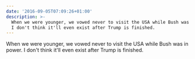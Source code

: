 ```yaml
---
date: '2016-09-05T07:09:26+01:00'
description: >-
  When we were younger, we vowed never to visit the USA while Bush was in power.
  I don't think it'll even exist after Trump is finished.
---
```

When we were younger, we vowed never to visit the USA while Bush was in power. I don't think it'll even exist after Trump is finished.
